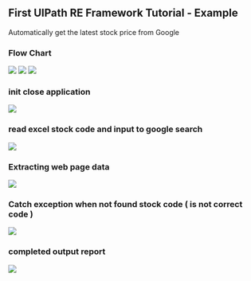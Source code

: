 ## First UIPath RE Framework Tutorial - Example

Automatically get the latest stock price from Google

### Flow Chart
![](https://github.com/neozhu/rpatutorial/blob/main/RPA002/.screenshots/1-1.png?raw=true)
![](https://github.com/neozhu/rpatutorial/blob/main/RPA002/.screenshots/1-2.png?raw=true)
![](https://github.com/neozhu/rpatutorial/blob/main/RPA002/.screenshots/1-3.png?raw=true)
### init close application
![](https://github.com/neozhu/rpatutorial/blob/main/RPA002/.screenshots/2.png?raw=true)
### read excel stock code and input to google search
![](https://github.com/neozhu/rpatutorial/blob/main/RPA002/.screenshots/3.png?raw=true)
### Extracting web page data
![](https://github.com/neozhu/rpatutorial/blob/main/RPA002/.screenshots/4.png?raw=true)
### Catch exception when not found stock code ( is not correct code )
![](https://github.com/neozhu/rpatutorial/blob/main/RPA002/.screenshots/5.png?raw=true)
### completed output report
![](https://github.com/neozhu/rpatutorial/blob/main/RPA002/.screenshots/6.png?raw=true)